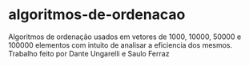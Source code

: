 # algoritmos-de-ordenacao
Algoritmos de ordenação usados em vetores de 1000, 10000, 50000 e 100000 elementos com intuito de analisar a eficiencia dos mesmos.
Trabalho feito por Dante Ungarelli e Saulo Ferraz
